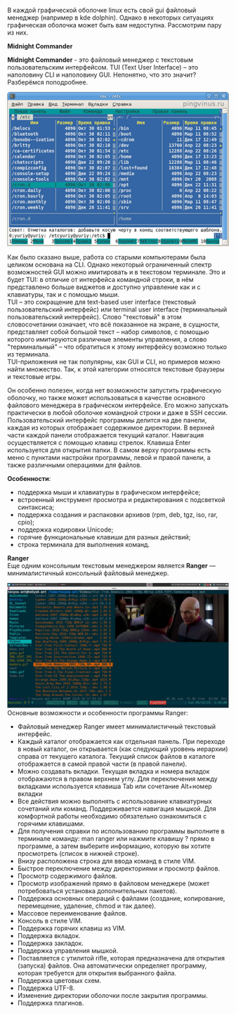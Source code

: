 В каждой графической оболочке linux есть свой gui файловый менеджер (например в kde dolphin). Однако в некоторых ситуациях графическая оболочка может быть вам недоступна. Рассмотрим пару из них.


**Midnight Commander**


**Midnight Commander** - это файловый менеджер с текстовым пользовательским интерфейсом. TUI (Text User Interface) – это наполовину CLI и наполовину GUI. Непонятно, что это значит? Разберёмся поподробнее.


![image.png](../images/failovyie-mieniedzhiery_1.png)


Как было сказано выше, работа со старыми компьютерами была целиком основана на CLI. Однако некоторый ограниченный спектр возможностей GUI можно имитировать и в текстовом терминале. Это и будет TUI: в отличие от интерфейса командной строки, в нём представлено больше виджетов и доступно управление как и с клавиатуры, так и с помощью мыши.  
TUI – это сокращение для text-based user interface (текстовый пользовательский интерфейс) или terminal user interface (терминальный пользовательский интерфейс). Слово "текстовый" в этом словосочетании означает, что всё показанное на экране, в сущности, представляет собой большой текст – набор символов, с помощью которого имитируются различные элементы управления, а слово "терминальный" – что обратиться к этому интерфейсу возможно только из терминала.  
TUI-приложения не так популярны, как GUI и CLI, но примеров можно найти множество. Так, к этой категории относятся текстовые браузеры и текстовые игры.


Он особенно полезен, когда нет возможности запустить графическую оболочку, но также может использоваться в качестве основного файлового менеджера в графическом интерфейсе. Его можно запускать практически в любой оболочке командной строки и даже в SSH сессии.  
Пользовательский интерфейс программы делится на две панели, каждая из которых отображает содержимое директории. В верхней части каждой панели отображается текущий каталог. Навигация осуществляется с помощью клавиш стрелок. Клавиша Enter используется для открытия папки. В самом верху программы есть меню с пунктами настройки программы, левой и правой панели, а также различными операциями для файлов.


**Особенности**:


* поддержка мыши и клавиатуры в графическом интерфейсе;
* встроенный инструмент просмотра и редактирования с подсветкой синтаксиса;
* поддержка создания и распаковки архивов (rpm, deb, tgz, iso, rar, cpio);
* поддержка кодировки Unicode;
* горячие функциональные клавиши для разных действий;
* строка терминала для выполнения команд.


**Ranger**  
Еще одним консольным текстовым менеджером является **Ranger** — минималистичный консольный файловый менеджер. 


![image.png](../images/failovyie-mieniedzhiery_2.png)  
Основные возможности и особенности программы Ranger:


* Файловый менеджер Ranger имеет минималистичный текстовый интерфейс.
* Каждый каталог отображается как отдельная панель. При переходе в новый каталог, он открывается (как следующий уровень иерархии) справа от текущего каталога. Текущий список файлов в каталоге отображается в самой правой части (в правой панели).
* Можно создавать вкладки. Текущая вкладка и номера вкладок отображаются в правом верхнем углу. Для переключения между вкладками используется клавиша Tab или сочетание Alt+номер вкладки
* Все действия можно выполнять с использование клавиатурных сочетаний или команд. Поддерживается навигация мышкой. Для комфортной работы необходимо обязательно ознакомиться с горячими клавишами.
* Для получения справки по использованию программы выполните в терминале команду: man ranger или нажмите клавишу ? прямо в программе, а затем выберите информацию, которую вы хотите просмотреть (список в нижней строке).
* Внизу расположена строка для ввода команд в стиле VIM.
* Быстрое переключение между директориями и просмотр файлов.
* Просмотр содержимого файлов.
* Просмотр изображений прямо в файловом менеджере (может потребоваться установка дополнительных пакетов).
* Поддержка основных операций с файлами (создание, копирование, перемещение, удаление, chmod и так далее).
* Массовое переименование файлов.
* Консоль в стиле VIM.
* Поддержка горячих клавиш из VIM.
* Поддержка вкладок.
* Поддержка закладок.
* Поддержка управления мышкой.
* Поставляется с утилитой rifle, которая предназначена для открытия (запуска) файлов. Она автоматически определяет программу, которая требуется для открытия выбранного файла.
* Поддержка цветовых схем.
* Поддержка UTF-8.
* Изменение директории оболочки после закрытия программы.
* Поддержка плагинов.
